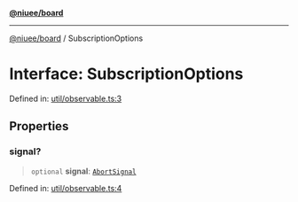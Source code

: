 [**@niuee/board**](../README.md)

***

[@niuee/board](../globals.md) / SubscriptionOptions

# Interface: SubscriptionOptions

Defined in: [util/observable.ts:3](https://github.com/niuee/board/blob/e6c1edcccf6525a0cc9088782c7c4653e837f533/src/util/observable.ts#L3)

## Properties

### signal?

> `optional` **signal**: [`AbortSignal`](https://developer.mozilla.org/docs/Web/API/AbortSignal)

Defined in: [util/observable.ts:4](https://github.com/niuee/board/blob/e6c1edcccf6525a0cc9088782c7c4653e837f533/src/util/observable.ts#L4)
